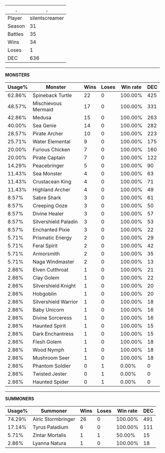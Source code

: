 .|.
|-|-
Player|silentscreamer
Season|31
Battles|35
Wins|34
Loses|1
DEC|636

---
**MONSTERS**

Usage%|Monster|Wins|Loses|Win rate|DEC|
-|-|-|-|-|-|
62.86%|Spineback Turtle|22|0|100.00%|425|
48.57%|Mischievous Mermaid|17|0|100.00%|331|
42.86%|Medusa|15|0|100.00%|263|
40.00%|Sea Genie|14|0|100.00%|282|
28.57%|Pirate Archer|10|0|100.00%|223|
25.71%|Water Elemental|9|0|100.00%|175|
20.00%|Furious Chicken|7|0|100.00%|160|
20.00%|Pirate Captain|7|0|100.00%|122|
14.29%|Peacebringer|5|0|100.00%|90|
11.43%|Sea Monster|4|0|100.00%|63|
11.43%|Crustacean King|4|0|100.00%|71|
11.43%|Highland Archer|4|0|100.00%|49|
8.57%|Sabre Shark|3|0|100.00%|61|
8.57%|Creeping Ooze|3|0|100.00%|50|
8.57%|Divine Healer|3|0|100.00%|57|
8.57%|Silvershield Paladin|3|0|100.00%|53|
8.57%|Enchanted Pixie|3|0|100.00%|22|
5.71%|Prismatic Energy|2|0|100.00%|29|
5.71%|Feral Spirit|2|0|100.00%|42|
5.71%|Armorsmith|2|0|100.00%|35|
5.71%|Naga Windmaster|2|0|100.00%|13|
2.86%|Elven Cutthroat|1|0|100.00%|21|
2.86%|Clay Golem|1|0|100.00%|22|
2.86%|Silvershield Knight|1|0|100.00%|20|
2.86%|Hobgoblin|1|0|100.00%|20|
2.86%|Silvershield Warrior|1|0|100.00%|18|
2.86%|Baby Unicorn|1|0|100.00%|16|
2.86%|Divine Sorceress|1|0|100.00%|16|
2.86%|Haunted Spirit|1|0|100.00%|15|
2.86%|Dark Enchantress|1|0|100.00%|15|
2.86%|Flesh Golem|1|0|100.00%|18|
2.86%|Wood Nymph|1|0|100.00%|18|
2.86%|Mushroom Seer|1|0|100.00%|18|
2.86%|Phantom Soldier|0|1|0.00%|0|
2.86%|Twisted Jester|0|1|0.00%|0|
2.86%|Haunted Spider|0|1|0.00%|0|

---
**SUMMONERS**

Usage%|Summoner|Wins|Loses|Win rate|DEC|
-|-|-|-|-|-|
74.29%|Alric Stormbringer|26|0|100.00%|491|
17.14%|Tyrus Paladium|6|0|100.00%|111|
5.71%|Zintar Mortalis|1|1|50.00%|15|
2.86%|Lyanna Natura|1|0|100.00%|18|
